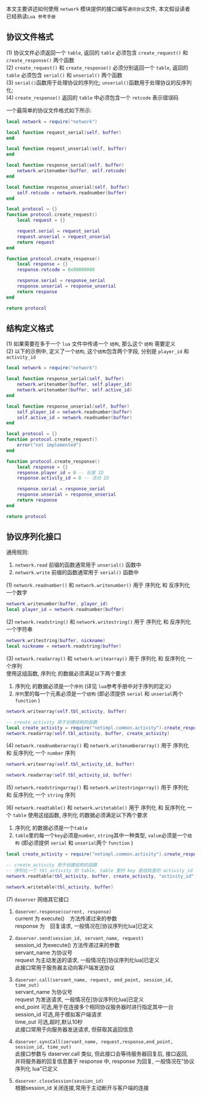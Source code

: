 本文主要讲述如何使用 `network` 模块提供的接口编写`通讯协议`文件, 本文假设读者已经熟读`Lua 参考手册`         

## 协议文件格式
(1) 协议文件必须返回一个 `table`, 返回的 `table` 必须包含 `create_request()` 和 `create_response()` 两个函数       
(2) `create_request()` 和 `create_response()` 必须分别返回一个 `table`, 返回的 `table` 必须包含 `serial()` 和 `unserial()` 两个函数       
(3) `serial()`函数用于处理协议的序列化; `unserial()`函数用于处理协议的反序列化;       
(4) `create_response()` 返回的 `table` 中必须包含一个 `retcode` 表示错误码     

一个最简单的协议文件格式如下所示:     
```lua
local network = require("network")

local function request_serial(self, buffer)
end

local function request_unserial(self, buffer)
end

local function response_serial(self, buffer)
	network.writenumber(buffer, self.retcode)
end

local function response_unserial(self, buffer)
	self.retcode = network.readnumber(buffer)
end

local protocol = {}
function protocol.create_request()
	local request = {}

	request.serial = request_serial
	request.unserial = request_unserial
	return request
end

function protocol.create_response()
	local response = {}
	response.retcode = 0x00000000

	response.serial = response_serial
	response.unserial = response_unserial
	return response
end

return protocol
```

## 结构定义格式
(1) 如果需要在多于一个 `lua` 文件中传递一个 `结构`, 那么这个 `结构` 需要定义     
(2) 以下的示例中, 定义了一个`结构`, 这个`结构`包含两个字段, 分别是 `player_id` 和 `activity_id`     
```lua
local network = require("network")

local function response_serial(self, buffer)
	network.writenumber(buffer, self.player_id)
	network.writenumber(buffer, self.active_id)
end

local function response_unserial(self, buffer)
	self.player_id = network.readnumber(buffer)
	self.active_id = network.readnumber(buffer)
end

local protocol = {}
function protocol.create_request()
	error("not implemented")
end

function protocol.create_response()
	local response = {}
	response.player_id = 0 -- 玩家 ID
	response.activity_id = 0 -- 活动 ID

	response.serial = response_serial
	response.unserial = response_unserial
	return response
end

return protocol
```

## 协议序列化接口     
通用规则: 
1. `network.read` 前缀的函数通常用于 `unserial()` 函数中
2. `network.write` 前缀的函数通常用于 `serial()` 函数中

(1) `network.readnumber()` 和 `network.writenumber()` 用于 序列化 和 反序列化 一个数字       
```lua
network.writenumber(buffer, player_id)
local player_id = network.readnumber(buffer)
```

(2) `network.readstring()` 和 `network.writestring()` 用于 序列化 和 反序列化 一个字符串     
```lua
network.writestring(buffer, nickname)
local nickname = network.readstring(buffer)
```

(3) `network.readarray()` 和 `network.writearray()` 用于 序列化 和 反序列化 一个序列     
使用这组函数, 序列化 的数据必须满足以下两个要求    
1. 序列化 的数据必须是一个`序列` (详见 `lua`参考手册中对于序列的定义)     
2. `序列`里的每一个元素必须是一个`结构` (即必须提供 `serial` 和 `unserial`两个 `function` )       
```lua
network.writearray(self.tbl_activity, buffer)

-- create_activity 用于创建结构的函数
local create_activity = require("netimpl.common.activity").create_response
network.readarray(self.tbl_activity, buffer, create_activity)
```

(4) `network.readnumberarray()` 和 `network.writenumberarray()` 用于 序列化 和 反序列化 一个 `number` 序列
```lua
network.writearray(self.tbl_activity_id, buffer)

network.readarray(self.tbl_activity_id, buffer)
```

(5) `network.readstringarray()` 和 `network.writestringarray()` 用于 序列化 和 反序列化 一个 `string` 序列

(6) `network.readtable()` 和 `network.writetable()` 用于 序列化 和 反序列化 一个 `table`
使用这组函数, 序列化 的数据必须满足以下两个要求    
1. 序列化 的数据必须是一个`table`      
2. `table`里的每一个`key`必须是`number`, `string`其中一种类型, `value`必须是一个`结构` (即必须提供 `serial` 和 `unserial`两个 `function` )   
```lua
local create_activity = require("netimpl.common.activity").create_response

-- create_activity 用于创建结构的函数
-- 序列化一个 tbl_activity 的 table, table 里的 key 是结构里的 activity_id 字段
network.readtable(tbl_activity, buffer, create_activity, "activity_id")

network.writetable(tbl_activity, buffer)
```
(7) `daserver` 网络其它接口    
1. `daserver.response(current, response)`     
current 为 execute()　方法传递过来的参数     
response 为　回复请求, 一般情况在[协议序列化lua]已定义     

2. `daserver.send(session_id, servant_name, request)`     
session_id 为execute() 方法传递过来的参数     
servant_name 为协议号     
request 为主动发送的请求, 一般情况在[协议序列化lua]已定义     
此接口常用于服务器主动向客户端发送协议     

3. `daserver.call(servant_name, request, end_point, session_id, time_out)`     
servant_name 为协议号     
request 为发送请求, 一般情况在[协议序列化lua]已定义     
end_point 可选,用于在连接多个相同协议服务器时进行指定其中一台     
session_id 可选,用于模拟客户端请求     
time_out 可选,超时,默认10秒     
此接口常用于向服务器发送请求, 但获取其返回信息     

4. `daserver.syncCall(servant_name, request,response,end_point, session_id, time_out)`     
此接口参数与 daserver.call 类似, 但此接口会等待服务器回复后, 接口返回,　并将服务器的回复信息置于 response 中, response 为回复, 一般情况在"协议序列化 lua"已定义     

5. `daserver.closeSession(session_id)`     
根据session_id 关闭连接,常用于主动断开与客户端的连接     


